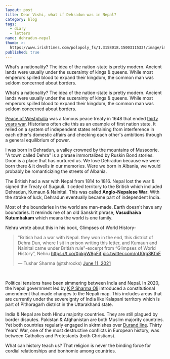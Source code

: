 ```yaml
---
layout: post
title: Dear Vishi, what if Dehradun was in Nepal?
category: blog
tags:
  - diary
  - letters
name: dehradun-nepal
thumb: >-
  https://www.irishtimes.com/polopoly_fs/1.3158018.1500311533!/image/image.jpg_gen/derivatives/box_620_330/image.jpg
published: true
---
```


What’s a nationality? The idea of the nation-state is pretty modern. Ancient lands were usually under the suzerainty of kings & queens. While most emperors spilled blood to expand their kingdom, the common man was seldom concerned about borders.<!-- truncate_here -->

What’s a nationality? The idea of the nation-state is pretty modern. Ancient lands were usually under the suzerainty of kings & queens. While most emperors spilled blood to expand their kingdom, the common man was seldom concerned about borders.

[Peace of Westphalia](https://en.wikipedia.org/wiki/Peace_of_Westphalia) was a famous peace treaty in 1648 that ended [thirty years war](https://en.wikipedia.org/wiki/Thirty_Years'_War). Historians often cite this as an example of first nation state. It relied on a system of independent states refraining from interference in each other's domestic affairs and checking each other's ambitions through a general equilibrium of power. 

I was born in Dehradun, a valley crowned by the mountains of Mussoorie. "A town called Dehra" is a phrase immortalized by Ruskin Bond stories. Doon is a place that has nurtured us. We love Dehradun because we were born there & it dwells in our memories. Were we born in Albania, we would probably be romanticizing the streets of Albania.

The British had a war with Nepal from 1814 to 1816. Nepal lost the war & signed the Treaty of Sugauli. It ceded territory to the British which included Dehradun, Kumaun & Nainital. This was called **Anglo-Nepalese War**. With the stroke of luck, Dehradun eventually became part of independent India.

Most of the boundaries in the world are man-made. Earth doesn't have any boundaries. It reminds me of an old Sanskrit phrase, **Vasudhaiva Kutumbakam** which means the world is one family. 

Nehru wrote about this in his book, Glimpses of World History-

<blockquote class="twitter-tweet"><p lang="en" dir="ltr">&quot;British had a war with Nepal. they won in the end, this district of Dehra Dun, where I sit in prison writing this letter, and Kumaun and Nainital came under British rule&quot;-excerpt from “Glimpses of World History”, Nehru <a href="https://t.co/XpkgW8pFif">https://t.co/XpkgW8pFif</a> <a href="https://t.co/nU0rg8KfnF">pic.twitter.com/nU0rg8KfnF</a></p>&mdash; Tushar Sharma (@tshrocks) <a href="https://twitter.com/tshrocks/status/1403413729715408897?ref_src=twsrc%5Etfw">June 11, 2021</a></blockquote> <script async src="https://platform.twitter.com/widgets.js" charset="utf-8"></script>

<br>

Political tensions have been simmering between India and Nepal. In 2020, the Nepal government led by [K P Sharma Oli](https://en.wikipedia.org/wiki/KP_Sharma_Oli) introduced a constitutional amendment that made changes to the Nepali map. This includes areas that are currently under the sovereignty of India like Kalapani territory which is part of Pithoragarh district in the Uttarakhand state. 

India & Nepal are both Hindu majority countries. They are still plagued by border disputes. Pakistan & Afghanistan are both Muslim majority countries. Yet both countries regularly engaged in skirmishes over [Durand line](https://en.wikipedia.org/wiki/Durand_Line). Thirty Years' War, one of the most destructive conflicts in European history, was between Catholics and Protestants (both Christians). 

What can history teach us? That religion is never the binding force for cordial relationships and bonhomie among countries.

